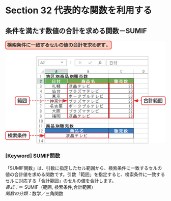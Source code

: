 # Section 32 代表的な関数を利用する

## 条件を満たす数値の合計を求める関数－SUMIF

![](001.png)

### [Keyword] SUMIF関数
「SUMIF関数」は、引数に指定したセル範囲から、検索条件に一致するセルの値の合計値を求める関数です。引数「範囲」を指定すると、検索条件に一致するセルに対応する「合計範囲」のセルの値を合計します。  
<em>書式：</em>＝ SUMIF（範囲, 検索条件,合計範囲）  
<em>関数の分類：</em>数学／三角関数
